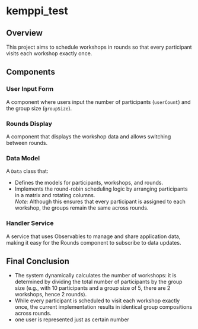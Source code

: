 # kemppi_test

## Overview
This project aims to schedule workshops in rounds so that every participant visits each workshop exactly once.

## Components

### User Input Form
A component where users input the number of participants (`userCount`) and the group size (`groupSize`).

### Rounds Display
A component that displays the workshop data and allows switching between rounds.

### Data Model
A `Data` class that:
- Defines the models for participants, workshops, and rounds.
- Implements the round-robin scheduling logic by arranging participants in a matrix and rotating columns.  
  _Note:_ Although this ensures that every participant is assigned to each workshop, the groups remain the same across rounds.

### Handler Service
A service that uses Observables to manage and share application data, making it easy for the Rounds component to subscribe to data updates.

## Final Conclusion
- The system dynamically calculates the number of workshops: it is determined by dividing the total number of participants by the group size (e.g., with 10 participants and a group size of 5, there are 2 workshops, hence 2 rounds).
- While every participant is scheduled to visit each workshop exactly once, the current implementation results in identical group compositions across rounds.
- one user is represented just as certain number
